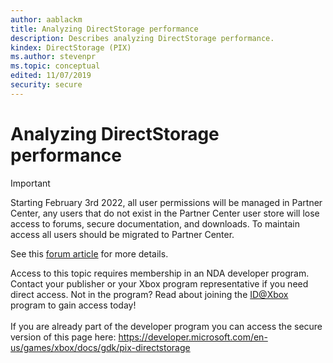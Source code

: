 ```yaml
---
author: aablackm
title: Analyzing DirectStorage performance
description: Describes analyzing DirectStorage performance.
kindex: DirectStorage (PIX)
ms.author: stevenpr
ms.topic: conceptual
edited: 11/07/2019
security: secure
---
```


# Analyzing DirectStorage performance
> [!IMPORTANT]
> Starting February 3rd 2022, all user permissions will be managed in Partner Center, any users that do not exist in the Partner Center user store will lose access to forums, secure documentation, and downloads. To maintain access all users should be migrated to Partner Center. <p></p>See this <a href="https://forums.xboxlive.com/articles/132187/breaking-change-user-access-for-forums-secure-docu.html">forum article</a> for more details.  

 Access to this topic requires membership in an NDA developer program. Contact your publisher or your Xbox program representative if you need direct access. Not in the program? Read about joining the <a href="https://www.xbox.com/Developers/id">ID@Xbox</a> program to gain access today!  <br/><br/>If you are already part of the developer program you can access the secure version of this page here: <a target="_blank" href="https://developer.microsoft.com/en-us/games/xbox/docs/gdk/pix-directstorage">https://developer.microsoft.com/en-us/games/xbox/docs/gdk/pix-directstorage</a>